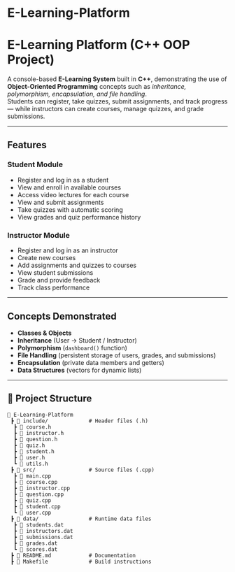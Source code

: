 # E-Learning-Platform
#  E-Learning Platform (C++ OOP Project)

A console-based **E-Learning System** built in **C++**, demonstrating the use of **Object-Oriented Programming** concepts such as *inheritance, polymorphism, encapsulation, and file handling*.  
Students can register, take quizzes, submit assignments, and track progress — while instructors can create courses, manage quizzes, and grade submissions.

---

##  Features

###  Student Module
- Register and log in as a student
- View and enroll in available courses
- Access video lectures for each course
- View and submit assignments
- Take quizzes with automatic scoring
- View grades and quiz performance history

###  Instructor Module
- Register and log in as an instructor
- Create new courses
- Add assignments and quizzes to courses
- View student submissions
- Grade and provide feedback
- Track class performance

---

##  Concepts Demonstrated
- **Classes & Objects**
- **Inheritance** (User → Student / Instructor)
- **Polymorphism** (`dashboard()` function)
- **File Handling** (persistent storage of users, grades, and submissions)
- **Encapsulation** (private data members and getters)
- **Data Structures** (vectors for dynamic lists)

---

## 📂 Project Structure

```text
📂 E-Learning-Platform
 ┣ 📂 include/             # Header files (.h)
  ┣ 📜 course.h
  ┣ 📜 instructor.h
  ┣ 📜 question.h
  ┣ 📜 quiz.h
  ┣ 📜 student.h
  ┣ 📜 user.h
  ┗ 📜 utils.h
 ┣ 📂 src/                 # Source files (.cpp)
  ┣ 📜 main.cpp
  ┣ 📜 course.cpp
  ┣ 📜 instructor.cpp
  ┣ 📜 question.cpp
  ┣ 📜 quiz.cpp
  ┣ 📜 student.cpp
  ┗ 📜 user.cpp
 ┣ 📂 data/                # Runtime data files
  ┣ 📜 students.dat
  ┣ 📜 instructors.dat
  ┣ 📜 submissions.dat
  ┣ 📜 grades.dat
  ┗ 📜 scores.dat
 ┣ 📜 README.md            # Documentation
 ┣ 📜 Makefile             # Build instructions


